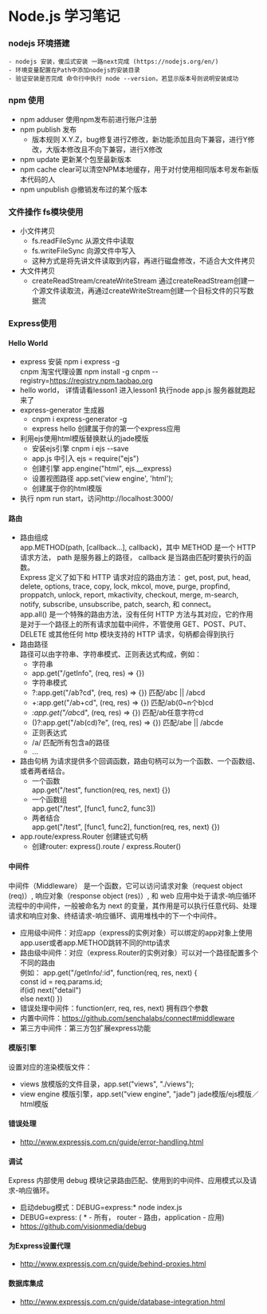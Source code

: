 # Node.js 学习笔记
### nodejs 环境搭建
    - nodejs 安装，傻瓜式安装 一路next完成 (https://nodejs.org/en/)
    - 环境变量配置在Path中添加nodejs的安装目录
    - 验证安装是否完成 命令行中执行 node --version，若显示版本号则说明安装成功
### npm 使用
- npm adduser 使用npm发布前进行账户注册
- npm publish 发布
    - 版本规则 X.Y.Z，bug修复进行Z修改，新功能添加且向下兼容，进行Y修改，大版本修改且不向下兼容，进行X修改
- npm update <package> 更新某个包至最新版本
- npm cache clear可以清空NPM本地缓存，用于对付使用相同版本号发布新版本代码的人
- npm unpublish <package>@<version>撤销发布过的某个版本
### 文件操作 fs模块使用
- 小文件拷贝
    - fs.readFileSync 从源文件中读取
    - fs.writeFileSync 向源文件中写入
    - 这种方式是将先讲文件读取到内容，再进行磁盘修改，不适合大文件拷贝
- 大文件拷贝 
    - createReadStream/createWriteStream 通过createReadStream创建一个源文件读取流，再通过createWriteStream创建一个目标文件的只写数据流
### Express使用
####  Hello World
- express 安装 npm i express -g  
  cnpm 淘宝代理设置 npm install -g cnpm --registry=https://registry.npm.taobao.org
- hello world， 详情请看lesson1 进入lesson1 执行node app.js 服务器就跑起来了
- express-generator 生成器 
    - cnpm i express-generator -g 
    - express hello 创建属于你的第一个express应用
- 利用ejs使用html模版替换默认的jade模版 
    - 安装ejs引擎 cnpm i ejs --save
    - app.js 中引入 ejs = require("ejs")
    - 创建引擎 app.engine("html", ejs.__express)
    - 设置视图路径 app.set('view engine', 'html');
    - 创建属于你的html模版
- 执行 npm run start，访问http://localhost:3000/

#### 路由 
- 路由组成  
app.METHOD(path, [callback...], callback)，其中 METHOD 是一个 HTTP 请求方法， path 是服务器上的路径， callback 是当路由匹配时要执行的函数。  
Express 定义了如下和 HTTP 请求对应的路由方法： get, post, put, head, delete, options, trace, copy, lock, mkcol, move, purge, propfind, proppatch, unlock, report, mkactivity, checkout, merge, m-search, notify, subscribe, unsubscribe, patch, search, 和 connect。  
app.all() 是一个特殊的路由方法，没有任何 HTTP 方法与其对应，它的作用是对于一个路径上的所有请求加载中间件，不管使用 GET、POST、PUT、DELETE 或其他任何 http 模块支持的 HTTP 请求，句柄都会得到执行
- 路由路径  
路径可以由字符串、字符串模式、正则表达式构成，例如：
   - 字符串  
    - app.get("/getInfo", (req, res) => {})
   - 字符串模式  
    - ?:app.get("/ab?cd", (req, res) => {}) 匹配/abc || /abcd
    - +:app.get("/ab+cd", (req, res) => {}) 匹配/ab(0~n个b)cd
    - *:app.get("/ab*cd", (req, res) => {}) 匹配/ab任意字符cd
    - ()?:app.get("/ab(cd)?e", (req, res) => {}) 匹配/abe || /abcde
   - 正则表达式  
    - /a/ 匹配所有包含a的路径
    - ...
- 路由句柄
为请求提供多个回调函数，路由句柄可以为一个函数、一个函数组、或者两者结合。  
  - 一个函数  
    app.get("/test", function(req, res, next) {})
  - 一个函数组  
    app.get("/test", [func1, func2, func3])  
  - 两者结合  
    app.get("/test", [func1, func2], function(req, res, next) {})
- app.route/express.Router 创建链式句柄
  - 创建router: express().route / express.Router()
#### 中间件
中间件（Middleware） 是一个函数，它可以访问请求对象（request object (req)）, 响应对象（response object (res)）, 和 web 应用中处于请求-响应循环流程中的中间件，一般被命名为 next 的变量，其作用是可以执行任意代码、处理请求和响应对象、终结请求-响应循环、调用堆栈中的下一个中间件。
- 应用级中间件：对应app（express的实例对象）可以绑定的app对象上使用app.user或者app.METHOD跳转不同的http请求
- 路由级中间件：对应（express.Router的实例对象）可以对一个路径配置多个不同的路由   
    例如： app.get("/getInfo/:id", function(req, res, next) {   
        const id = req.params.id;   
        if(id) next("detail")   
        else next()
    })
- 错误处理中间件：function(err, req, res, next) 拥有四个参数
- 内置中间件：https://github.com/senchalabs/connect#middleware
- 第三方中间件：第三方包扩展express功能
#### 模版引擎
设置对应的渲染模版文件：
- views 放模版的文件目录，app.set("views", "./views");
- view engine 模版引擎，app.set("view engine", "jade") jade模版/ejs模版／html模版
#### 错误处理 
- http://www.expressjs.com.cn/guide/error-handling.html
#### 调试
Express 内部使用 debug 模块记录路由匹配、使用到的中间件、应用模式以及请求-响应循环。   
- 启动debug模式：DEBUG=express:* node index.js
- DEBUG=express: ( * - 所有， router - 路由，application - 应用)
- https://github.com/visionmedia/debug
#### 为Express设置代理
- http://www.expressjs.com.cn/guide/behind-proxies.html
#### 数据库集成
- http://www.expressjs.com.cn/guide/database-integration.html